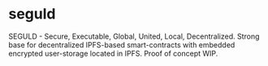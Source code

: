 # seguld
SEGULD - Secure, Executable, Global, United, Local, Decentralized. Strong base for decentralized IPFS-based smart-contracts with embedded encrypted user-storage located in IPFS. Proof of concept WIP.
